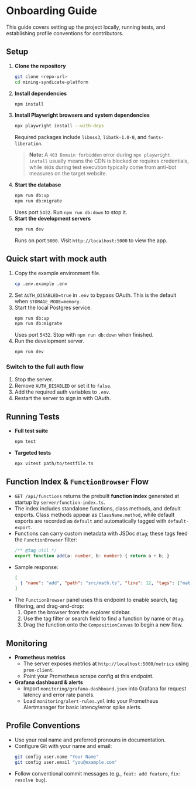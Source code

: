 # Onboarding Guide

This guide covers setting up the project locally, running tests, and establishing profile conventions for contributors.

## Setup

1. **Clone the repository**
   ```bash
   git clone <repo-url>
   cd mining-syndicate-platform
   ```
2. **Install dependencies**
   ```bash
   npm install
   ```
3. **Install Playwright browsers and system dependencies**
   ```bash
   npx playwright install --with-deps
   ```
   Required packages include `libnss3`, `libatk-1.0-0`, and `fonts-liberation`.
   > **Note:** A `403 Domain forbidden` error during `npx playwright install` usually means the CDN is blocked or requires credentials, while `403`s during test execution typically come from anti-bot measures on the target website.
4. **Start the database**
   ```bash
   npm run db:up
   npm run db:migrate
   ```
   Uses port `5432`. Run `npm run db:down` to stop it.
5. **Start the development servers**
   ```bash
   npm run dev
   ```
   Runs on port `5000`. Visit `http://localhost:5000` to view the app.

## Quick start with mock auth

1. Copy the example environment file.
   ```bash
   cp .env.example .env
   ```
2. Set `AUTH_DISABLED=true` in `.env` to bypass OAuth. This is the default when `STORAGE_MODE=memory`.
3. Start the local Postgres service.
   ```bash
   npm run db:up
   npm run db:migrate
   ```
   Uses port `5432`. Stop with `npm run db:down` when finished.
4. Run the development server.
   ```bash
   npm run dev
   ```

### Switch to the full auth flow

1. Stop the server.
2. Remove `AUTH_DISABLED` or set it to `false`.
3. Add the required auth variables to `.env`.
4. Restart the server to sign in with OAuth.

## Running Tests

- **Full test suite**
  ```bash
  npm test
  ```
- **Targeted tests**
  ```bash
  npx vitest path/to/testfile.ts
  ```

## Function Index & `FunctionBrowser` Flow

- `GET /api/functions` returns the prebuilt **function index** generated at startup by `server/function-index.ts`.
- The index includes standalone functions, class methods, and default exports. Class methods appear as `ClassName.method`, while default exports are recorded as `default` and automatically tagged with `default-export`.
- Functions can carry custom metadata with JSDoc `@tag`; these tags feed the `FunctionBrowser` filter:
  ```ts
  /** @tag util */
  export function add(a: number, b: number) { return a + b; }
  ```
- Sample response:
  ```json
  [
    { "name": "add", "path": "src/math.ts", "line": 12, "tags": ["math", "util"] }
  ]
  ```
- The `FunctionBrowser` panel uses this endpoint to enable search, tag filtering, and drag-and-drop:
  1. Open the browser from the explorer sidebar.
  2. Use the tag filter or search field to find a function by name or `@tag`.
   3. Drag the function onto the `CompositionCanvas` to begin a new flow.

## Monitoring

- **Prometheus metrics**
  - The server exposes metrics at `http://localhost:5000/metrics` using `prom-client`.
  - Point your Prometheus scrape config at this endpoint.
- **Grafana dashboard & alerts**
  - Import `monitoring/grafana-dashboard.json` into Grafana for request latency and error rate panels.
  - Load `monitoring/alert-rules.yml` into your Prometheus Alertmanager for basic latency/error spike alerts.

## Profile Conventions

- Use your real name and preferred pronouns in documentation.
- Configure Git with your name and email:
  ```bash
  git config user.name "Your Name"
  git config user.email "you@example.com"
  ```
- Follow conventional commit messages (e.g., `feat: add feature`, `fix: resolve bug`).

